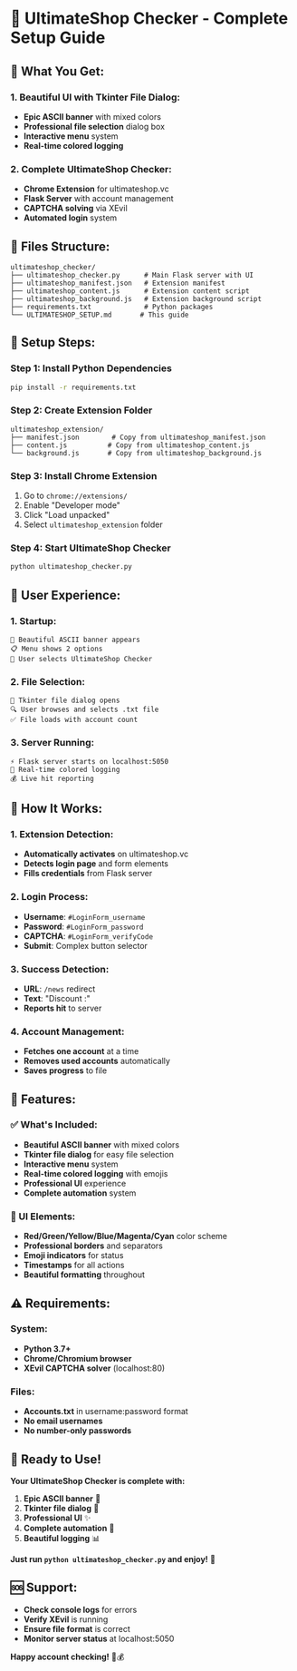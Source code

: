 # 🚀 UltimateShop Checker - Complete Setup Guide

## 🎯 **What You Get:**

### **1. Beautiful UI with Tkinter File Dialog:**
- **Epic ASCII banner** with mixed colors
- **Professional file selection** dialog box
- **Interactive menu** system
- **Real-time colored logging**

### **2. Complete UltimateShop Checker:**
- **Chrome Extension** for ultimateshop.vc
- **Flask Server** with account management
- **CAPTCHA solving** via XEvil
- **Automated login** system

## 📁 **Files Structure:**

```
ultimateshop_checker/
├── ultimateshop_checker.py      # Main Flask server with UI
├── ultimateshop_manifest.json   # Extension manifest
├── ultimateshop_content.js      # Extension content script
├── ultimateshop_background.js   # Extension background script
├── requirements.txt             # Python packages
└── ULTIMATESHOP_SETUP.md       # This guide
```

## 🔧 **Setup Steps:**

### **Step 1: Install Python Dependencies**
```bash
pip install -r requirements.txt
```

### **Step 2: Create Extension Folder**
```
ultimateshop_extension/
├── manifest.json        # Copy from ultimateshop_manifest.json
├── content.js          # Copy from ultimateshop_content.js
└── background.js       # Copy from ultimateshop_background.js
```

### **Step 3: Install Chrome Extension**
1. Go to `chrome://extensions/`
2. Enable "Developer mode"
3. Click "Load unpacked"
4. Select `ultimateshop_extension` folder

### **Step 4: Start UltimateShop Checker**
```bash
python ultimateshop_checker.py
```

## 🎨 **User Experience:**

### **1. Startup:**
```
🎨 Beautiful ASCII banner appears
📋 Menu shows 2 options
🚀 User selects UltimateShop Checker
```

### **2. File Selection:**
```
📁 Tkinter file dialog opens
🔍 User browses and selects .txt file
✅ File loads with account count
```

### **3. Server Running:**
```
⚡ Flask server starts on localhost:5050
🔄 Real-time colored logging
💰 Live hit reporting
```

## 🎯 **How It Works:**

### **1. Extension Detection:**
- **Automatically activates** on ultimateshop.vc
- **Detects login page** and form elements
- **Fills credentials** from Flask server

### **2. Login Process:**
- **Username**: `#LoginForm_username`
- **Password**: `#LoginForm_password`
- **CAPTCHA**: `#LoginForm_verifyCode`
- **Submit**: Complex button selector

### **3. Success Detection:**
- **URL**: `/news` redirect
- **Text**: "Discount :" 
- **Reports hit** to server

### **4. Account Management:**
- **Fetches one account** at a time
- **Removes used accounts** automatically
- **Saves progress** to file

## 🚀 **Features:**

### **✅ What's Included:**
- **Beautiful ASCII banner** with mixed colors
- **Tkinter file dialog** for easy file selection
- **Interactive menu** system
- **Real-time colored logging** with emojis
- **Professional UI** experience
- **Complete automation** system

### **🎨 UI Elements:**
- **Red/Green/Yellow/Blue/Magenta/Cyan** color scheme
- **Professional borders** and separators
- **Emoji indicators** for status
- **Timestamps** for all actions
- **Beautiful formatting** throughout

## ⚠️ **Requirements:**

### **System:**
- **Python 3.7+**
- **Chrome/Chromium browser**
- **XEvil CAPTCHA solver** (localhost:80)

### **Files:**
- **Accounts.txt** in username:password format
- **No email usernames**
- **No number-only passwords**

## 🎉 **Ready to Use!**

**Your UltimateShop Checker is complete with:**

1. **Epic ASCII banner** 🎨
2. **Tkinter file dialog** 📁
3. **Professional UI** ✨
4. **Complete automation** 🚀
5. **Beautiful logging** 📊

**Just run `python ultimateshop_checker.py` and enjoy!** 🎯

## 🆘 **Support:**

- **Check console logs** for errors
- **Verify XEvil** is running
- **Ensure file format** is correct
- **Monitor server status** at localhost:5050

**Happy account checking!** 🚀💰